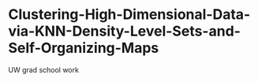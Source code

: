 # Clustering-High-Dimensional-Data-via-KNN-Density-Level-Sets-and-Self-Organizing-Maps
UW grad school work
